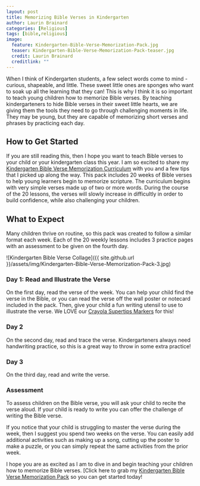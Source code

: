 ```yaml
---
layout: post
title: Memorizing Bible Verses in Kindergarten
author: Laurin Brainard
categories: [Religious]
tags: [bible,religious]
image:
  feature: Kindergarten-Bible-Verse-Memorization-Pack.jpg
  teaser: Kindergarten-Bible-Verse-Memorization-Pack-teaser.jpg
  credit: Laurin Brainard
  creditlink: ""
---
```

When I think of Kindergarten students, a few select words come to mind - curious, shapeable, and little. These sweet little ones are sponges who want to soak up all the learning that they can! This is why I think it is so important to teach young children how to memorize Bible verses. By teaching kindergarteners to hide Bible verses in their sweet little hearts, we are giving them the tools they need to go through challenging moments in life. They may be young, but they are capable of memorizing short verses and phrases by practicing each day. 

## How to Get Started
If you are still reading this, then I hope you want to teach Bible verses to your child or your kindergarten class this year. I am so excited to share my [Kindergarten Bible Verse Memorization Curriculum](https://www.teacherspayteachers.com/Product/Bible-Verse-Memorization-Pack-for-Kindergarten-3052682?utm_source=TPB%20Blog&utm_campaign=How%20To%20Teach%20Bible%20Verses%20-%20Kinder) with you and a few tips that I picked up along the way. This pack includes 20 weeks of Bible verses to help young learners begin to memorize scripture. The curriculum begins with very simple verses made up of two or more words. During the course of the 20 lessons, the verses will slowly increase in difficultly in order to build confidence, while also challenging your children. 

## What to Expect
Many children thrive on routine, so this pack was created to follow a similar format each week. Each of the 20 weekly lessons includes 3 practice pages with an assessment to be given on the fourth day.

![Kindergarten Bible Verse Collage]({{ site.github.url }}/assets/img/Kindergarten-Bible-Verse-Memorization-Pack-3.jpg)

### Day 1: Read and Illustrate the Verse
On the first day, read the verse of the week. You can help your child find the verse in the Bible, or you can read the verse off the wall poster or notecard included in the pack. Then, give your child a fun writing utensil to use to illustrate the verse. We LOVE our [Crayola Supertips Markers](https://amzn.to/2GEYCic) for this!

### Day 2
On the second day, read and trace the verse. Kindergarteners always need handwriting practice, so this is a great way to throw in some extra practice!

### Day 3
On the third day, read and write the verse. 

### Assessment
To assess children on the Bible verse, you will ask your child to recite the verse aloud. If your child is ready to write you can offer the challenge of writing the Bible verse. 

If you notice that your child is struggling to master the verse during the week, then I suggest you spend two weeks on the verse. You can easily add additional activities such as making up a song, cutting up the poster to make a puzzle, or you can simply repeat the same activities from the prior week. 

I hope you are as excited as I am to dive in and begin teaching your children how to memorize Bible verses. [Click here to grab my [Kindergarten Bible Verse Memorization Pack](https://www.teacherspayteachers.com/Product/Bible-Verse-Memorization-Pack-for-Kindergarten-3052682?utm_source=TPB%20Blog&utm_campaign=How%20To%20Teach%20Bible%20Verses%20-%20Kinder) so you can get started today!